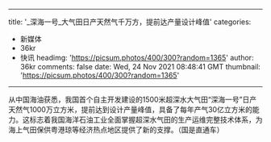
---
title: '_深海一号_大气田日产天然气千万方，提前达产量设计峰值'
categories: 
 - 新媒体
 - 36kr
 - 快讯
headimg: 'https://picsum.photos/400/300?random=1365'
author: 36kr
comments: false
date: Wed, 24 Nov 2021 08:48:41 GMT
thumbnail: 'https://picsum.photos/400/300?random=1365'
---

<div>   
从中国海油获悉，我国首个自主开发建设的1500米超深水大气田“深海一号”日产天然气1000万立方米，提前达到设计产量峰值，具备了每年产气30亿立方米的能力。这标志着我国海洋石油工业全面掌握超深水气田的生产运维完整技术体系，为海上气田保供粤港琼等经济热点地区提供了新的支撑。（国是直通车）  
</div>
            
